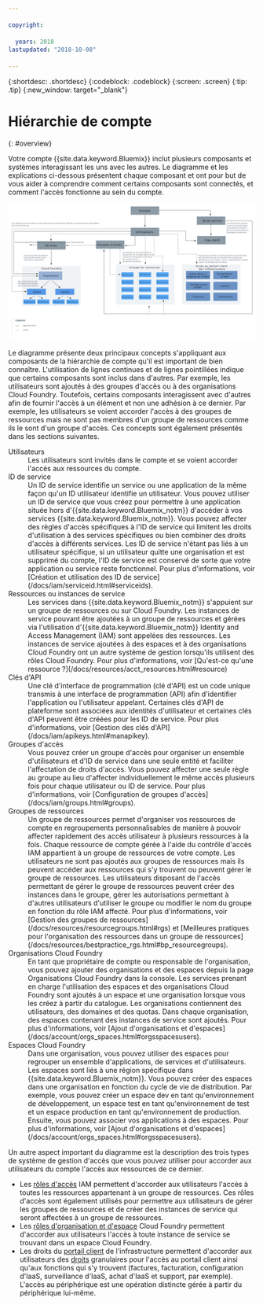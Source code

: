 ```yaml
---

copyright:

  years: 2018
lastupdated: "2018-10-08"

---
```


{:shortdesc: .shortdesc}
{:codeblock: .codeblock}
{:screen: .screen}
{:tip: .tip}
{:new_window: target="_blank"}

# Hiérarchie de compte
{: #overview}

Votre compte {{site.data.keyword.Bluemix}} inclut plusieurs composants et systèmes interagissant les uns avec les autres. Le diagramme et les explications ci-dessous présentent chaque composant et ont pour but de vous aider à comprendre comment certains composants sont connectés, et comment l'accès fonctionne au sein du compte. 

<a href="https://console.bluemix.net/docs/api/content/account/images/account_diagram.svg">
  <img src="images/account_diagram.svg" alt="diagramme de compte">
</a>

Le diagramme présente deux principaux concepts s'appliquant aux composants de la hiérarchie de compte qu'il est important de bien connaître. L'utilisation de lignes continues et de lignes pointillées indique que certains composants sont inclus dans d'autres. Par exemple, les utilisateurs sont ajoutés à des groupes d'accès ou à des organisations Cloud Foundry. Toutefois, certains composants interagissent avec d'autres afin de fournir l'accès à un élément et non une adhésion à ce dernier. Par exemple, les utilisateurs se voient accorder l'accès à des groupes de ressources mais ne sont pas membres d'un groupe de ressources comme ils le sont d'un groupe d'accès. Ces concepts sont également présentés dans les sections suivantes.

<dl>
<dt>Utilisateurs</dt>
<dd>Les utilisateurs sont invités dans le compte et se voient accorder l'accès aux ressources du compte.</dd>
<dt>ID de service</dt>
<dd>Un ID de service identifie un service ou une application de la même façon qu'un ID utilisateur identifie un utilisateur. Vous pouvez utiliser un ID de service que vous créez pour permettre à une application située hors d'{{site.data.keyword.Bluemix_notm}} d'accéder à vos services {{site.data.keyword.Bluemix_notm}}. Vous pouvez affecter des règles d'accès spécifiques à l'ID de service qui limitent les droits d'utilisation à des services spécifiques ou bien combiner des droits d'accès à différents services. Les ID de service n'étant pas liés à un utilisateur spécifique, si un utilisateur quitte une organisation et est supprimé du compte, l'ID de service est conservé de sorte que votre application ou service reste fonctionnel. Pour plus d'informations, voir [Création et utilisation des ID de service](/docs/iam/serviceid.html#serviceids).</dd>
<dt>Ressources ou instances de service</dt>
<dd>Les services dans {{site.data.keyword.Bluemix_notm}} s'appuient sur un groupe de ressources ou sur Cloud Foundry. Les instances de service pouvant être ajoutées à un groupe de ressources et gérées via l'utilisation d'{{site.data.keyword.Bluemix_notm}} Identity and Access Management (IAM) sont appelées des ressources. Les instances de service ajoutées à des espaces et à des organisations Cloud Foundry ont un autre système de gestion lorsqu'ils utilisent des rôles Cloud Foundry. Pour plus d'informations, voir [Qu'est-ce qu'une ressource ?](/docs/resources/acct_resources.html#resource)</dd>
<dt>Clés d'API</dt>
<dd>Une clé d'interface de programmation (clé d'API) est un code unique transmis à une interface de programmation (API) afin d'identifier l'application ou l'utilisateur appelant. Certaines clés d'API de plateforme sont associées aux identités d'utilisateur et certaines clés d'API peuvent être créées pour les ID de service. Pour plus d'informations, voir [Gestion des clés d'API](/docs/iam/apikeys.html#manapikey).</dd>
<dt>Groupes d'accès</dt>
<dd>Vous pouvez créer un groupe d'accès pour organiser un ensemble d'utilisateurs et d'ID de service dans une seule entité et faciliter l'affectation de droits d'accès. Vous pouvez affecter une seule règle au groupe au lieu d'affecter individuellement le même accès plusieurs fois pour chaque utilisateur ou ID de service. Pour plus d'informations, voir [Configuration de groupes d'accès](/docs/iam/groups.html#groups).</dd>
<dt>Groupes de ressources</dt>
<dd>Un groupe de ressources permet d'organiser vos ressources de compte en regroupements personnalisables de manière à pouvoir affecter rapidement des accès utilisateur à plusieurs ressources à la fois. Chaque ressource de compte gérée à l'aide du contrôle d'accès IAM appartient à un groupe de ressources de votre compte. Les utilisateurs ne sont pas ajoutés aux groupes de ressources mais ils peuvent accéder aux ressources qui s'y trouvent ou peuvent gérer le groupe de ressources. Les utilisateurs disposant de l'accès permettant de gérer le groupe de ressources peuvent créer des instances dans le groupe, gérer les autorisations permettant à d'autres utilisateurs d'utiliser le groupe ou modifier le nom du groupe en fonction du rôle IAM affecté. Pour plus d'informations, voir [Gestion des groupes de ressources](/docs/resources/resourcegroups.html#rgs) et [Meilleures pratiques pour l'organisation des ressources dans un groupe de ressources](/docs/resources/bestpractice_rgs.html#bp_resourcegroups).</dd>
<dt>Organisations Cloud Foundry</dt>
<dd>En tant que propriétaire de compte ou responsable de l'organisation, vous pouvez ajouter des organisations et des espaces depuis la page Organisations Cloud Foundry dans la console. Les services prenant en charge l'utilisation des espaces et des organisations Cloud Foundry sont ajoutés à un espace et une organisation lorsque vous les créez à partir du catalogue. Les organisations contiennent des utilisateurs, des domaines et des quotas. Dans chaque organisation, des espaces contenant des instances de service sont ajoutés. Pour plus d'informations, voir [Ajout d'organisations et d'espaces](/docs/account/orgs_spaces.html#orgsspacesusers).</dd>
<dt>Espaces Cloud Foundry</dt>
<dd>Dans une organisation, vous pouvez utiliser des espaces pour regrouper un ensemble d'applications, de services et d'utilisateurs. Les espaces sont liés à une région spécifique dans {{site.data.keyword.Bluemix_notm}}. Vous pouvez créer des espaces dans une organisation en fonction du cycle de vie de distribution. Par exemple, vous pouvez créer un espace dev en tant qu'environnement de développement, un espace test en tant qu'environnement de test et un espace production en tant qu'environnement de production. Ensuite, vous pouvez associer vos applications à des espaces. Pour plus d'informations, voir [Ajout d'organisations et d'espaces](/docs/account/orgs_spaces.html#orgsspacesusers).</dd>
</dl>

Un autre aspect important du diagramme est la description des trois types de système de gestion d'accès que vous pouvez utiliser pour accorder aux utilisateurs du compte l'accès aux ressources de ce dernier. 

* Les [rôles d'accès](/docs/iam/users_roles.html#iamusermanrol) IAM permettent d'accorder aux utilisateurs l'accès à toutes les ressources appartenant à un groupe de ressources. Ces rôles d'accès sont également utilisés pour permettre aux utilisateurs de gérer les groupes de ressources et de créer des instances de service qui seront affectées à un groupe de ressources.
* Les [rôles d'organisation et d'espace](/docs/iam/cfaccess.html#cfroles) Cloud Foundry permettent d'accorder aux utilisateurs l'accès à toute instance de service se trouvant dans un espace Cloud Foundry.
* Les droits du [portail client](/docs/customer-portal/cpwhatis.html#customerportal_whatisCP) de l'infrastructure permettent d'accorder aux utilisateurs des [droits](/docs/iam/infrastructureaccess.html#infrapermission) granulaires pour l'accès au portail client ainsi qu'aux fonctions qui s'y trouvent (factures, facturation, configuration d'IaaS, surveillance d'IaaS, achat d'IaaS et support, par exemple). L'accès au périphérique est une opération distincte gérée à partir du périphérique lui-même.
